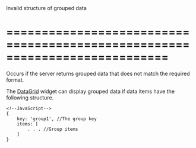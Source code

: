 <!--**
/*-------------------------------------------
    Auto-generated file. Do not modify.
-------------------------------------------

**-->
<!--d-->Invalid structure of grouped data<!--/d-->
===========================================================================
===========================================================================

<!--shortDescription-->
Occurs if the server returns grouped data that does not match the required format.
<!--/shortDescription-->

<!--fullDescription-->
The [DataGrid](/Documentation/ApiReference/UI_Widgets/dxDataGrid/) widget can display grouped data if data items have the following structure.

    <!--JavaScript-->
    {
        key: 'group1', //The group key
        items: [
            . . . //Group items
        ]
    }
<!--/fullDescription-->